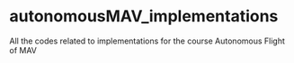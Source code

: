 # autonomousMAV_implementations
All the codes related to implementations for the course Autonomous Flight of MAV
